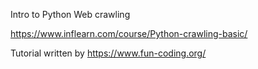 Intro to Python Web crawling

https://www.inflearn.com/course/Python-crawling-basic/

Tutorial written by https://www.fun-coding.org/
